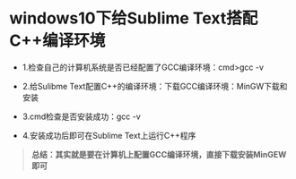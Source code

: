# windows10下给Sublime Text搭配C++编译环境

- 1.检查自己的计算机系统是否已经配置了GCC编译环境：cmd>gcc -v

- 2.给Sulibme Text配置C++的编译环境：下载GCC编译环境：MinGW下载和安装

- 3.cmd检查是否安装成功：gcc -v

- 4.安装成功后即可在Sublime Text上运行C++程序

> **总结：其实就是要在计算机上配置GCC编译环境，直接下载安装MinGEW即可**

